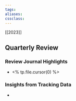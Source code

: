 ```yaml
---
tags:
aliases:
cssclass:
---
```


[[2023]]

## Quarterly Review
### Review Journal Highlights
- <% tp.file.cursor(0) %>

### Insights from Tracking Data
- 


